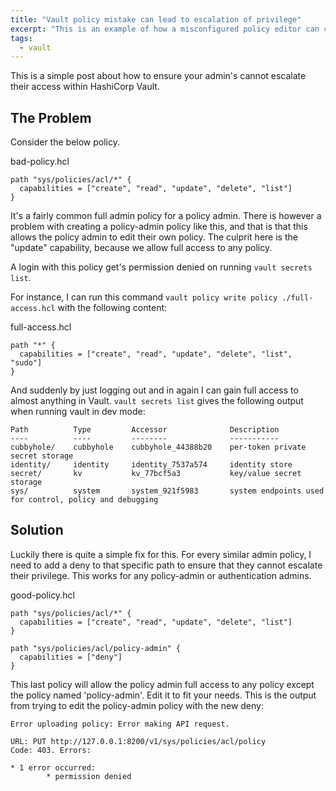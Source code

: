 ```yaml
---
title: "Vault policy mistake can lead to escalation of privilege"
excerpt: "This is an example of how a misconfigured policy editor can cause escalation of privilege within Vault"
tags: 
  - vault
---
```

This is a simple post about how to ensure your admin's cannot escalate their access within HashiCorp Vault. 

## The Problem

Consider the below policy. 

bad-policy.hcl
```hcl
path "sys/policies/acl/*" {
  capabilities = ["create", "read", "update", "delete", "list"]
}
```

It's a fairly common full admin policy for a policy admin. There is however a problem with creating a policy-admin policy like this, and that is that this allows the policy admin to edit their own policy. The culprit here is the "update" capability, because we allow full access to any policy.

A login with this policy get's permission denied on running `vault secrets list`.

For instance, I can run this command `vault policy write policy ./full-access.hcl` with the following content:

full-access.hcl
```hcl
path "*" {
  capabilities = ["create", "read", "update", "delete", "list", "sudo"]
}
```

And suddenly by just logging out and in again I can gain full access to almost anything in Vault. 
`vault secrets list` gives the following output when running vault in dev mode:
```
Path          Type         Accessor              Description
----          ----         --------              -----------
cubbyhole/    cubbyhole    cubbyhole_44388b20    per-token private secret storage
identity/     identity     identity_7537a574     identity store
secret/       kv           kv_77bcf5a3           key/value secret storage
sys/          system       system_921f5983       system endpoints used for control, policy and debugging
```

## Solution

Luckily there is quite a simple fix for this. For every similar admin policy, I need to add a deny to that specific path to ensure that they cannot escalate their privilege. This works for any policy-admin or authentication admins. 

good-policy.hcl
```hcl
path "sys/policies/acl/*" {
  capabilities = ["create", "read", "update", "delete", "list"]
}

path "sys/policies/acl/policy-admin" {
  capabilities = ["deny"]
}
```

This last policy will allow the policy admin full access to any policy except the policy named 'policy-admin'. Edit it to fit your needs. This is the output from trying to edit the policy-admin policy with the new deny:

```
Error uploading policy: Error making API request.

URL: PUT http://127.0.0.1:8200/v1/sys/policies/acl/policy
Code: 403. Errors:

* 1 error occurred:
        * permission denied
```